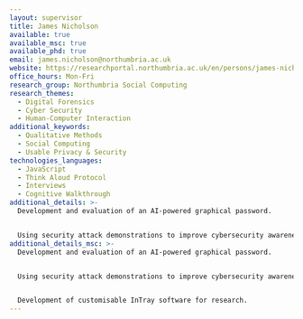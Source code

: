 ```yaml
---
layout: supervisor
title: James Nicholson
available: true
available_msc: true
available_phd: true
email: james.nicholson@northumbria.ac.uk
website: https://researchportal.northumbria.ac.uk/en/persons/james-nicholson
office_hours: Mon-Fri
research_group: Northumbria Social Computing
research_themes:
  - Digital Forensics
  - Cyber Security
  - Human-Computer Interaction
additional_keywords:
  - Qualitative Methods
  - Social Computing
  - Usable Privacy & Security
technologies_languages:
  - JavaScript
  - Think Aloud Protocol
  - Interviews
  - Cognitive Walkthrough
additional_details: >-
  Development and evaluation of an AI-powered graphical password.


  Using security attack demonstrations to improve cybersecurity awareness (phishing/password management).
additional_details_msc: >-
  Development and evaluation of an AI-powered graphical password.


  Using security attack demonstrations to improve cybersecurity awareness (phishing/password management).


  Development of customisable InTray software for research.
---
```


